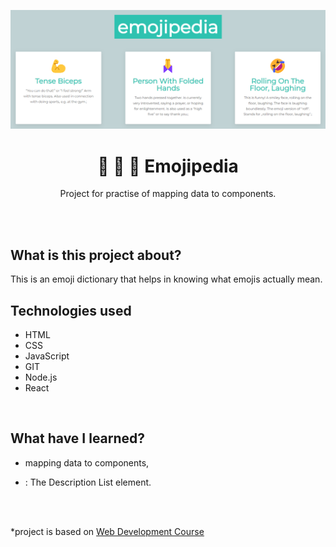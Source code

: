 <p align="center">
<a href="https://github.com/monikasleboda/emojipedia"><img src="images/screenshot.png" alt="screenshot"></a>
</p>

<h1 align="center">💪 🙏 🤣 Emojipedia</h1>
  <p align="center">Project for practise of mapping data to components.</p>
<br>
<br>

## What is this project about?
This is an emoji dictionary that helps in knowing what emojis actually mean.

## Technologies used
- HTML
- CSS
- JavaScript
- GIT
- Node.js
- React

<br>

## What have I learned?
- mapping data to components,
- <dl>: The Description List element.

<br>
<br>


*project is based on [Web Development Course](https://www.udemy.com/course/the-complete-web-development-bootcamp/)
